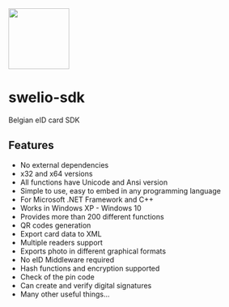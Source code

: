 <img src="https://github.com/perevoznyk/swelio-sdk/raw/master/Swelio_icon.png" width="120">

# swelio-sdk
Belgian eID card SDK

## Features
* No external dependencies
* x32 and x64 versions
* All functions have Unicode and Ansi version
* Simple to use, easy to embed in any programming language
* For Microsoft .NET Framework and C++
* Works in Windows XP - Windows 10
* Provides more than 200 different functions
* QR codes generation
* Export card data to XML
* Multiple readers support
* Exports photo in different graphical formats
* No eID Middleware required
* Hash functions and encryption supported
* Check of the pin code
* Can create and verify digital signatures
* Many other useful things...
